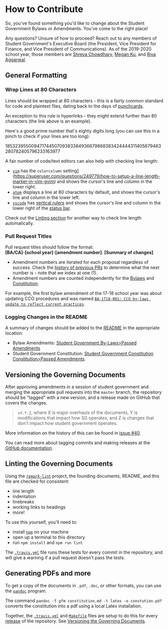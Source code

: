 # How to Contribute

So, you've found something you'd like to change about the Student Government
Bylaws or Amendments. You've come to the right place!

Any questions? Unsure of how to proceed? Reach out to any members of Student
Government's Executive Board (the President, Vice President for Finance, and
Vice President of Communications). As of the 2019-2020 school year, those
members are [Shreya Chowdhary](mailto:schowdhary@olin.edu),
[Megan Ku](mailto:mku@olin.edu),
and [Riya Aggarwal](mailto:raggarwal@olin.edu).

## General Formatting

### Wrap Lines at 80 Characters

Lines should be wrapped at 80 characters - this is a fairly common standard for
code and plaintext files, dating back to the days of [punchcards](https://softwareengineering.stackexchange.com/questions/148677/why-is-80-characters-the-standard-limit-for-code-width#148678).

An exception to this rule is hyperlinks - they might extend further than 80
characters (the link above is an example).

Here's a good prime number that's eighty digits long (you can use this in a
pinch to check if your lines are too long):

18532395500947174450709383384936679868383424444311405679463280782405796233163977

A fair number of code/text editors can also help with checking line length:
- [`vim`](https://www.vim.org/) has the `colorcolumn` setting](https://superuser.com/questions/249779/how-to-setup-a-line-length-marker-in-vim-gvim)
  and shows the cursor's line and column in the lower right.
- [`atom`](https://atom.io/) displays a line at 80 characters by default, and
  shows the cursor's line and column in the lower left.
- [`vscode`](https://code.visualstudio.com/) has [vertical rulers](https://stackoverflow.com/questions/29968499/vertical-rulers-in-visual-studio-code)
  and shows the cursor's line and column in the lower right of the [status bar](https://code.visualstudio.com/docs/getstarted/userinterface#_basic-layout).

Check out the [Linting section](#linting-the-governing-documents) for another
way to check line length automatically.

### Pull Request Titles

Pull request titles should follow the format:  
**[BA/CA]**-**[school year]**-**[amendment number]**: **[Summary of changes]**

- Amendment numbers are iterated for each proposal regardless of success. Check
  the [history of previous PRs](https://github.com/olin/studentgovernment/pulls?q=is%3Apr)
  to determine what the next number is - note that we index at one (1).
- Amendment numbers are counted independently for the [Bylaws](bylaws.md) and
  [Constitution](constitution.md).

For example, the first bylaw amendment of the 17-18 school year was about
updating CCO procedures and was named
[`BA-1718-001: CCO by-laws update to reflect current practices`](https://github.com/olin/studentgovernment/pull/30).

### Logging Changes in the README

A summary of changes should be added to the [README](README.md) in the
appropriate location:
- Bylaw Amendments: [Student Government By-Laws>Passed Amendments](https://github.com/olin/studentgovernment#passed-amendments)
- Student Government Constitution: [Student Government Constitution Constitution>Passed Amendments](https://github.com/olin/studentgovernment#student-government-constitution).

## Versioning the Governing Documents

After approving amendments in a session of student government and merging the
appropriate pull requests into the `master` branch, the repository should be
"tagged" with a new version, and a release made on GitHub that covers the
changes.

> `vX.Y.Z`, where X is major overhauls of the documents, Y is modifications that
> impact how SG operates, and Z is changes that don't impact how student
> government operates.

More information on the history of this can be found in [issue #40](https://github.com/olin/studentgovernment/issues/40).

You can read more about tagging commits and making releases at the [GitHub documentation](https://help.github.com/en/articles/creating-releases).

## Linting the Governing Documents

Using the [`remark-lint`](https://github.com/remarkjs/remark-lint) project, the
founding documents, README, and this file are checked for consistent:
- line length
- indentation
- linebreaks
- working links to headings
- more!

To use this yourself, you'll need to:
- install [`npm`](https://www.npmjs.com/get-npm) on your machine
- open up a terminal to this directory
- run `npm install` and `npm run lint`

The [`.travis.yml`](.travis.yml) file runs these tests for every commit in the
repository, and will give a warning if a pull request doesn't pass the tests.

## Generating PDFs and more

To get a copy of the documents in `.pdf`, `.doc`, or other formats, you can use
the [`pandoc`](https://pandoc.org/) program.

The command `pandoc -f gfm constitution.md -t latex -o constution.pdf` converts
the constitution into a pdf using a local Latex installation.

Together, the [`.travis.yml`](.travis.yml) and [`Makefile`](Makefile) files
are setup to do this for every [release](https://github.com/olin/studentgovernment/releases)
of the repository. See [Versioning the Governing Documents](#versioning-the-governing-documents).
